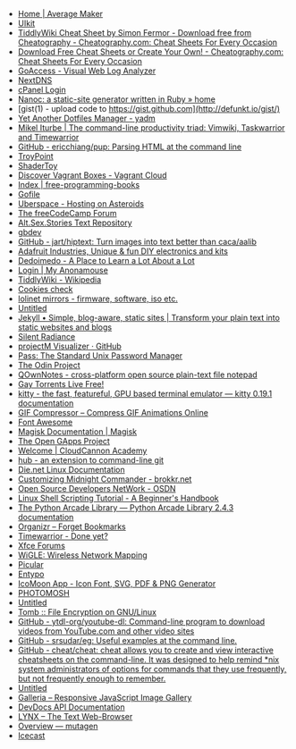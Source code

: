 - [Home | Average Maker](https://averagemaker.com/) <!-- TAGS: diy,make,micro computing,circuit boards,hackable,micro processors -->
- [UIkit](https://getuikit.com/) <!-- TAGS: design,development,web ui,site frontend,web development -->
- [TiddlyWiki Cheat Sheet by Simon Fermor - Download free from Cheatography - Cheatography.com: Cheat Sheets For Every Occasion](https://cheatography.com/simon-fermor/cheat-sheets/tiddlywiki/) <!-- TAGS: tiddlywiki,cheatsheets,personal,wiki -->
- [Download Free Cheat Sheets or Create Your Own! - Cheatography.com: Cheat Sheets For Every Occasion](https://cheatography.com/) <!-- TAGS: cheatsheets,cli,coding intro,development,linux,programming,site backend,site frontend -->
- [GoAccess - Visual Web Log Analyzer](https://goaccess.io/) <!-- TAGS: log analyzer,server admin,web log -->
- [NextDNS](https://my.nextdns.io) <!-- TAGS: dns,personal,privacy centered -->
- [cPanel Login](https://premium136.web-hosting.com:2083) <!-- TAGS: cpanel,namecheap,personal,rootofpi -->
- [Nanoc: a static-site generator written in Ruby » home](https://nanoc.ws/) <!-- TAGS: site backend,static site generator,blog,cli,development,rootofpi,ruby,web development -->
- [gist(1) - upload code to https://gist.github.com](http://defunkt.io/gist/) <!-- TAGS: cli,gist,github,ruby -->
- [Yet Another Dotfiles Manager - yadm](https://yadm.io) <!-- TAGS: cli,dot files,linux -->
- [Mikel Iturbe | The command-line productivity triad: Vimwiki, Taskwarrior and Timewarrior](https://iturbe.info/2017/10/the-command-line-productivity-triad-vimwiki-taskwarrior-timewarrior/) <!-- TAGS: cli,taskwarrior,timewarrior,wiki,blog post -->
- [GitHub - ericchiang/pup: Parsing HTML at the command line](https://github.com/EricChiang/pup) <!-- TAGS: cli,http parser -->
- [TroyPoint](https://troypoint.com/) <!-- TAGS: kodi,android tv,torrent -->
- [ShaderToy](https://www.shadertoy.com/) <!-- TAGS: shadertoy,shader -->
- [Discover Vagrant Boxes - Vagrant Cloud](https://app.vagrantup.com/boxes/search) <!-- TAGS: cloud,development environment,development -->
- [Index | free-programming-books](https://ebookfoundation.github.io/free-programming-books/free-programming-books.html) <!-- TAGS: ebooks,free learning,programming -->
- [Gofile](https://gofile.io) <!-- TAGS: file hosting,privacy centered,web app -->
- [Uberspace - Hosting on Asteroids](https://uberspace.de/en/product/#) <!-- TAGS: web hosting -->
- [The freeCodeCamp Forum](https://forum.freecodecamp.org/top/daily) <!-- TAGS: coding intro,forum -->
- [Alt.Sex.Stories Text Repository](https://www.asstr.org/) <!-- TAGS: lit erotica,porn,sex -->
- [gbdev](https://gbdev.io/) <!-- TAGS: development community,gameboy development,games,homebrew,development -->
- [GitHub - jart/hiptext: Turn images into text better than caca/aalib](https://github.com/jart/hiptext) <!-- TAGS: cli,command line toy,image manipulation,image to ascii -->
- [Adafruit Industries, Unique & fun DIY electronics and kits](https://www.adafruit.com/) <!-- TAGS: arduino,circuit boards,hackable,micro processors,diy -->
- [Dedoimedo - A Place to Learn a Lot About a Lot](https://www.dedoimedo.com) <!-- TAGS: blog,linux,software reviews -->
- [Login | My Anonamouse](https://www.myanonamouse.net/) <!-- TAGS: ebooks,epub,mobi,private tracker,torrent -->
- [TiddlyWiki - Wikipedia](https://en.m.wikipedia.org/wiki/TiddlyWiki) <!-- TAGS: tiddlywiki -->
- [Cookies check](https://edition.pagesuite-professional.co.uk/html5/reader/production/default.aspx?pubname=&edid=06c3d769-1bb8-4812-85af-583769eba825) <!-- TAGS: fetish,gear,recon annual,sex -->
- [lolinet mirrors - firmware, software, iso etc.](https://mirrors.lolinet.com) <!-- TAGS: android,firmware,motorola -->
- [Untitled](https://www.pexels.com/) <!-- TAGS: development,stock images -->
- [Jekyll • Simple, blog-aware, static sites | Transform your plain text into static websites and blogs](https://jekyllrb.com/) <!-- TAGS: blog,ruby,static site generator,web development -->
- [Silent Radiance](https://silentradiance.com/) <!-- TAGS: music,shared music space,silent disco -->
- [projectM Visualizer · GitHub](https://github.com/projectM-visualizer) <!-- TAGS: music,music visualization -->
- [Pass: The Standard Unix Password Manager](https://www.passwordstore.org/) <!-- TAGS: cli,password -->
- [The Odin Project](https://www.theodinproject.com/) <!-- TAGS: coding intro,design,development,development community,free learning,forum,programming,ruby,site backend,site frontend,web development,javascript,ruby on rails,html,css -->
- [QOwnNotes - cross-platform open source plain-text file notepad](https://www.qownnotes.org/) <!-- TAGS: notepad,open source,privacy centered,todo -->
- [Gay Torrents Live Free!](https://www.gay-torrents.net/torrentslist.php) <!-- TAGS: porn,torrent -->
- [kitty - the fast, featureful, GPU based terminal emulator — kitty 0.19.1 documentation](https://sw.kovidgoyal.net/kitty/index.html) <!-- TAGS: cli,linux,terminal -->
- [GIF Compressor – Compress GIF Animations Online](https://gifcompressor.com/) <!-- TAGS: gif,image manipulation,web app -->
- [Font Awesome](https://fontawesome.com/) <!-- TAGS: design,development,font,front end design -->
- [Magisk Documentation | Magisk](https://topjohnwu.github.io/Magisk/) <!-- TAGS: android,custom recovery,magisk,phone unlocking -->
- [The Open GApps Project](https://opengapps.org/) <!-- TAGS: android,custom rom,open source -->
- [Welcome | CloudCannon Academy](https://learn.cloudcannon.com) <!-- TAGS: blog,documentqtion,frontmatter,jekyll,site backend,site frontend,static site generator,tutorial -->
- [hub - an extension to command-line git](https://hub.github.com) <!-- TAGS: cli,development,github -->
- [Die.net Linux Documentation](https://linux.die.net) <!-- TAGS: bash scripting,cli,howto,linux,programming,tutorial -->
- [Customizing Midnight Commander - brokkr.net](https://brokkr.net/2020/06/30/customizing-midnight-commander/) <!-- TAGS: blog post,cli,howto,linux,midnight commander,tutorial -->
- [Open Source Developers NetWork - OSDN](https://osdn.net) <!-- TAGS: development,development network,open source,programs -->
- [Linux Shell Scripting Tutorial - A Beginner's Handbook](https://bash.cyberciti.biz/guide/Main_Page) <!-- TAGS: bash scripting,cli,howto,linux,tutorial -->
- [The Python Arcade Library — Python Arcade Library 2.4.3 documentation](https://arcade.academy/index.html) <!-- TAGS: animation,game development,programming,python -->
- [Organizr – Forget Bookmarks](https://organizr.app/) <!-- TAGS: control center,landing page,linux -->
- [Timewarrior - Done yet?](https://timewarrior.net/) <!-- TAGS: cli,linux,timewarrior -->
- [Xfce Forums](https://forum.xfce.org/) <!-- TAGS: forum,linux,xfce -->
- [WiGLE: Wireless Network Mapping](https://wigle.net/) <!-- TAGS: cool project,wardriving,wifi mapping -->
- [Picular](https://picular.co/) <!-- TAGS: color generator,design,web app -->
- [Entypo](http://www.entypo.com) <!-- TAGS: design,font,glyphs -->
- [IcoMoon App - Icon Font, SVG, PDF & PNG Generator](https://icomoon.io/app/#/select) <!-- TAGS: glyph font,icon font,icons,web app -->
- [PHOTOMOSH](https://photomosh.com) <!-- TAGS: glitching,photo manipulation,web app -->
- [Untitled](https://www.protondb.com) <!-- TAGS: gaming,linux,steam -->
- [Tomb :: File Encryption on GNU/Linux](https://www.dyne.org/software/tomb/) <!-- TAGS: linux,privacy -->
- [GitHub - ytdl-org/youtube-dl: Command-line program to download videos from YouTube.com and other video sites](https://github.com/ytdl-org/youtube-dl) <!-- TAGS: cli,linux,video downloader -->
- [GitHub - srsudar/eg: Useful examples at the command line.](https://github.com/srsudar/eg) <!-- TAGS: cheatsheets,cli,howto,linux -->
- [GitHub - cheat/cheat: cheat allows you to create and view interactive cheatsheets on the command-line. It was designed to help remind *nix system administrators of options for commands that they use frequently, but not frequently enough to remember.](https://github.com/cheat/cheat) <!-- TAGS: cheatsheets,cli,howto,linux -->
- [Untitled](https://www.pygame.org/) <!-- TAGS: development,game development,python,python library -->
- [Galleria – Responsive JavaScript Image Gallery](https://galleriajs.github.io) <!-- TAGS: javascript,photograph gallery,photography,web development -->
- [DevDocs API Documentation](https://devdocs.io/) <!-- TAGS: development,documentation,howto,web app -->
- [LYNX – The Text Web-Browser](https://lynx.invisible-island.net/) <!-- TAGS: cli,linux,software,text based,web browser -->
- [Overview — mutagen](https://mutagen.readthedocs.io/) <!-- TAGS: cli,id3 tag editor,pip,python,python library -->
- [Icecast](https://icecast.org/) <!-- TAGS: cli,command line,linux,media jukebox,music -->
